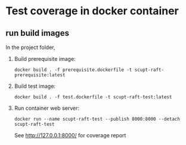 # Test coverage in docker container
## run build images

In the project folder, 

1. Build prerequisite image:
    ```shell
    docker build . -f prerequisite.dockerfile -t scupt-raft-prerequisite:latest
    ```

2. Build test image:
    ```shell
    docker build . -f test.dockerfile -t scupt-raft-test:latest
    ```

3. Run container web server:
    ```shell
    docker run --name scupt-raft-test --publish 8000:8000 --detach scupt-raft-test
    ```

    See http://127.0.0.1:8000/ for coverage report
